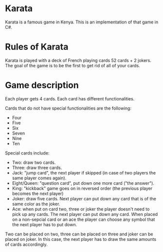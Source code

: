 # Karata
Karata is a famous game in Kenya. This is an implementation of that game in C#.

# Rules of Karata

Karata is played with a deck of French playing cards 52 cards + 2 jokers. The goal of the game is to be the first to get rid of all of your cards.

# Game description

Each player gets 4 cards. Each card has different functionalities.

Cards that do not have special functionalities are the following:

- Four
- Five
- Six
- Seven
- Nine
- Ten

Special cards include:

- Two: draw two cards.
- Three: draw three cards.
- Jack: "jump card", the next player if skipped (in case of two players the same player comes again).
- Eight/Queen: "question card", put down one more card ("the answer").
- King: "kickback" game goes on in reversed order (the previous player becomes the next player)
- Joker: draw five cards. Next player can put down any card that is of the same color as the joker.
- Ace: when put on card two, three or joker the player doesn't need to pick up any cards. The next player can put down any card. When placed on a non-sepcial card or an ace the player can choose any symbol that the next player has to put down.

Two can be placed on two, three can be placed on three and joker can be placed on joker. In this case, the next player has to draw the same amounts of cards accordingly.
